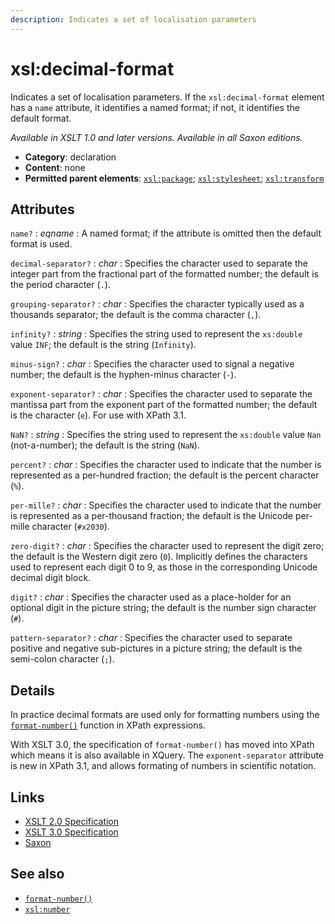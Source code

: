 ```yaml
---
description: Indicates a set of localisation parameters
---
```


# xsl:decimal-format

Indicates a set of localisation parameters. If the `xsl:decimal-format` element has a `name` attribute, it identifies a named format; if not, it identifies the default format.

_Available in XSLT 1.0 and later versions. Available in all Saxon editions._

- **Category**: declaration
- **Content**: none
- **Permitted parent elements**: [`xsl:package`](xsl-package.md); [`xsl:stylesheet`](xsl-stylesheet.md); [`xsl:transform`](xsl-transform.md)

## Attributes

`name?`
: _eqname_
: A named format; if the attribute is omitted then the default format is used.

`decimal-separator?`
: _char_
: Specifies the character used to separate the integer part from the fractional part of the formatted number; the default is the period character (`.`).

`grouping-separator?`
: _char_
: Specifies the character typically used as a thousands separator; the default is the comma character (`,`).

`infinity?`
: _string_
: Specifies the string used to represent the `xs:double` value `INF`; the default is the string (`Infinity`).

`minus-sign?`
: _char_
: Specifies the character used to signal a negative number; the default is the hyphen-minus character (`-`).

`exponent-separator?`
: _char_
: Specifies the character used to separate the mantissa part from the exponent part of the formatted number; the default is the character (`e`). For use with XPath 3.1.

`NaN?`
: _string_
: Specifies the string used to represent the `xs:double` value `Nan` (not-a-number); the default is the string (`NaN`).

`percent?`
: _char_
: Specifies the character used to indicate that the number is represented as a per-hundred fraction; the default is the percent character (`%`).

`per-mille?`
: _char_
: Specifies the character used to indicate that the number is represented as a per-thousand fraction; the default is the Unicode per-mille character (`#x2030`).

`zero-digit?`
: _char_
: Specifies the character used to represent the digit zero; the default is the Western digit zero (`0`). Implicitly defines the characters used to represent each digit 0 to 9, as those in the corresponding Unicode decimal digit block.

`digit?`
: _char_
: Specifies the character used as a place-holder for an optional digit in the picture string; the default is the number sign character (`#`).

`pattern-separator?`
: _char_
: Specifies the character used to separate positive and negative sub-pictures in a picture string; the default is the semi-colon character (`;`).

## Details

In practice decimal formats are used only for formatting numbers using the [`format-number()`](../xpath/fn-format-number.md) function in XPath expressions.

With XSLT 3.0, the specification of `format-number()` has moved into XPath which means it is also available in XQuery. The `exponent-separator` attribute is new in XPath 3.1, and allows formating of numbers in scientific notation.

## Links

- [XSLT 2.0 Specification](http://www.w3.org/TR/xslt20/#element-decimal-format)
- [XSLT 3.0 Specification](http://www.w3.org/TR/xslt-30/#element-decimal-format)
- [Saxon](https://www.saxonica.com/html/documentation/xsl-elements/decimal-format.html)

## See also

- [`format-number()`](../xpath/fn-format-number.md)
- [`xsl:number`](xsl-number.md)
